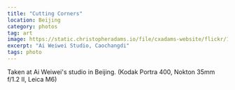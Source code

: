 ```yaml
---
title: "Cutting Corners"
location: Beijing
category: photos
tag: art
image: https://static.christopheradams.io/file/cxadams-website/flickr/10684679515_8a560bbddf_k.jpg
excerpt: "Ai Weiwei Studio, Caochangdi"
tags: photo
---
```


Taken at Ai Weiwei's studio in Beijing. (Kodak Portra 400, Nokton 35mm f/1.2 II,
Leica M6)

